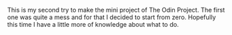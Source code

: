 This is my second try to make the mini project of The Odin Project. The first one was quite a mess and for that I decided to start from zero. Hopefully this time I have a little more of knowledge about what to do.
